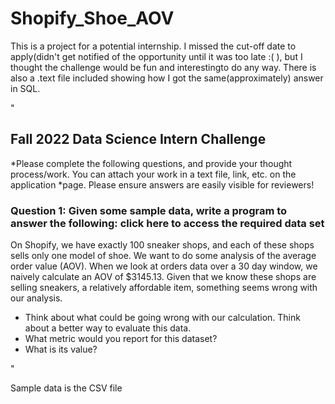 # Shopify_Shoe_AOV

This is a project for a potential internship. I missed the cut-off date to apply(didn't get notified of the opportunity until it was too late :( ), 
but I thought the challenge would be fun and interestingto do any way. There is also a .text file included showing how I got the same(approximately) answer in SQL.
 


"
## Fall 2022 Data Science Intern Challenge 

*Please complete the following questions, and provide your thought process/work. You can attach your work in a text file, link, etc. on the application *page. Please ensure answers are easily visible for reviewers!


### Question 1: Given some sample data, write a program to answer the following: click here to access the required data set

On Shopify, we have exactly 100 sneaker shops, and each of these shops sells only one model of shoe. We want to do some analysis of the average order value (AOV). When we look at orders data over a 30 day window, we naively calculate an AOV of $3145.13. Given that we know these shops are selling sneakers, a relatively affordable item, something seems wrong with our analysis. 

* Think about what could be going wrong with our calculation. Think about a better way to evaluate this data. 
* What metric would you report for this dataset?
* What is its value?

"

Sample data is the CSV file
